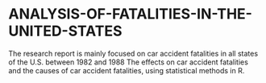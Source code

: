 # ANALYSIS-OF-FATALITIES-IN-THE-UNITED-STATES
The research report is mainly focused on car accident fatalities in all states of the U.S. between 1982 and 1988
The effects on car accident fatalities and the causes of car accident fatalities, using statistical methods in R.
